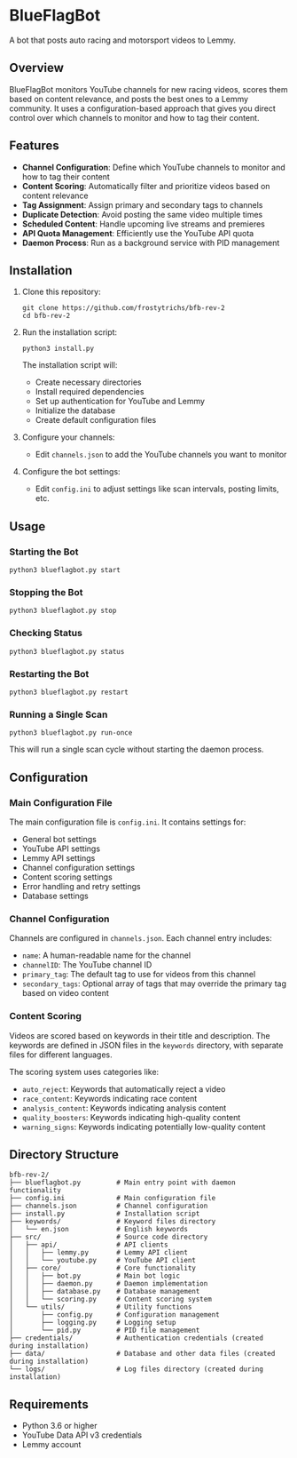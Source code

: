 # BlueFlagBot

A bot that posts auto racing and motorsport videos to Lemmy.

## Overview

BlueFlagBot monitors YouTube channels for new racing videos, scores them based on content relevance, and posts the best ones to a Lemmy community. It uses a configuration-based approach that gives you direct control over which channels to monitor and how to tag their content.

## Features

- **Channel Configuration**: Define which YouTube channels to monitor and how to tag their content
- **Content Scoring**: Automatically filter and prioritize videos based on content relevance
- **Tag Assignment**: Assign primary and secondary tags to channels
- **Duplicate Detection**: Avoid posting the same video multiple times
- **Scheduled Content**: Handle upcoming live streams and premieres
- **API Quota Management**: Efficiently use the YouTube API quota
- **Daemon Process**: Run as a background service with PID management

## Installation

1. Clone this repository:
   ```
   git clone https://github.com/frostytrichs/bfb-rev-2
   cd bfb-rev-2
   ```

2. Run the installation script:
   ```
   python3 install.py
   ```

   The installation script will:
   - Create necessary directories
   - Install required dependencies
   - Set up authentication for YouTube and Lemmy
   - Initialize the database
   - Create default configuration files

3. Configure your channels:
   - Edit `channels.json` to add the YouTube channels you want to monitor

4. Configure the bot settings:
   - Edit `config.ini` to adjust settings like scan intervals, posting limits, etc.

## Usage

### Starting the Bot

```
python3 blueflagbot.py start
```

### Stopping the Bot

```
python3 blueflagbot.py stop
```

### Checking Status

```
python3 blueflagbot.py status
```

### Restarting the Bot

```
python3 blueflagbot.py restart
```

### Running a Single Scan

```
python3 blueflagbot.py run-once
```

This will run a single scan cycle without starting the daemon process.

## Configuration

### Main Configuration File

The main configuration file is `config.ini`. It contains settings for:

- General bot settings
- YouTube API settings
- Lemmy API settings
- Channel configuration settings
- Content scoring settings
- Error handling and retry settings
- Database settings

### Channel Configuration

Channels are configured in `channels.json`. Each channel entry includes:

- `name`: A human-readable name for the channel
- `channelID`: The YouTube channel ID
- `primary_tag`: The default tag to use for videos from this channel
- `secondary_tags`: Optional array of tags that may override the primary tag based on video content

### Content Scoring

Videos are scored based on keywords in their title and description. The keywords are defined in JSON files in the `keywords` directory, with separate files for different languages.

The scoring system uses categories like:
- `auto_reject`: Keywords that automatically reject a video
- `race_content`: Keywords indicating race content
- `analysis_content`: Keywords indicating analysis content
- `quality_boosters`: Keywords indicating high-quality content
- `warning_signs`: Keywords indicating potentially low-quality content

## Directory Structure

```
bfb-rev-2/
├── blueflagbot.py         # Main entry point with daemon functionality
├── config.ini             # Main configuration file
├── channels.json          # Channel configuration
├── install.py             # Installation script
├── keywords/              # Keyword files directory
│   └── en.json            # English keywords
├── src/                   # Source code directory
│   ├── api/               # API clients
│   │   ├── lemmy.py       # Lemmy API client
│   │   └── youtube.py     # YouTube API client
│   ├── core/              # Core functionality
│   │   ├── bot.py         # Main bot logic
│   │   ├── daemon.py      # Daemon implementation
│   │   ├── database.py    # Database management
│   │   └── scoring.py     # Content scoring system
│   └── utils/             # Utility functions
│       ├── config.py      # Configuration management
│       ├── logging.py     # Logging setup
│       └── pid.py         # PID file management
├── credentials/           # Authentication credentials (created during installation)
├── data/                  # Database and other data files (created during installation)
└── logs/                  # Log files directory (created during installation)
```

## Requirements

- Python 3.6 or higher
- YouTube Data API v3 credentials
- Lemmy account
